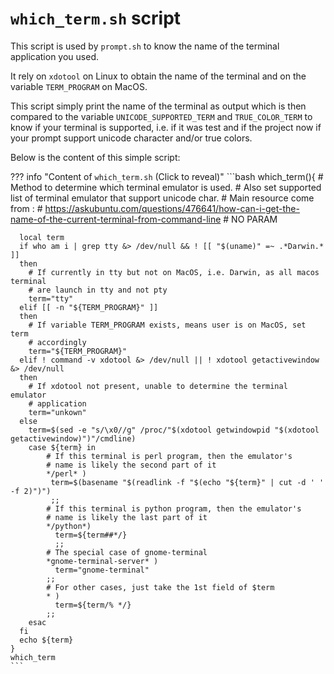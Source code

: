 # `which_term.sh` script

This script is used by `prompt.sh` to know the name of the terminal application
you used.

It rely on `xdotool` on Linux to obtain the name of the terminal and on the
variable `TERM_PROGRAM` on MacOS.

This script simply print the name of the terminal as output which is then
compared to the variable `UNICODE_SUPPORTED_TERM` and `TRUE_COLOR_TERM`
to know if your terminal is supported, i.e. if it was test and if the project
now if your prompt support unicode character and/or true colors.

Below is the content of this simple script:

??? info "Content of `which_term.sh` (Click to reveal)"
    ```bash
    which_term(){
      # Method to determine which terminal emulator is used.
      # Also set supported list of terminal emulator that support unicode char.
      # Main resource come from :
      # https://askubuntu.com/questions/476641/how-can-i-get-the-name-of-the-current-terminal-from-command-line
      # NO PARAM

      local term
      if who am i | grep tty &> /dev/null && ! [[ "$(uname)" =~ .*Darwin.* ]]
      then
        # If currently in tty but not on MacOS, i.e. Darwin, as all macos terminal
        # are launch in tty and not pty
        term="tty"
      elif [[ -n "${TERM_PROGRAM}" ]]
      then
        # If variable TERM_PROGRAM exists, means user is on MacOS, set term
        # accordingly
        term="${TERM_PROGRAM}"
      elif ! command -v xdotool &> /dev/null || ! xdotool getactivewindow &> /dev/null
      then
        # If xdotool not present, unable to determine the terminal emulator
        # application
        term="unkown"
      else
        term=$(sed -e "s/\x0//g" /proc/"$(xdotool getwindowpid "$(xdotool getactivewindow)")"/cmdline)
        case ${term} in
            # If this terminal is perl program, then the emulator's
            # name is likely the second part of it
            */perl* )
             term=$(basename "$(readlink -f "$(echo "${term}" | cut -d ' ' -f 2)")")
             ;;
            # If this terminal is python program, then the emulator's
            # name is likely the last part of it
            */python*)
              term=${term##*/}
              ;;
            # The special case of gnome-terminal
            *gnome-terminal-server* )
              term="gnome-terminal"
            ;;
            # For other cases, just take the 1st field of $term
            * )
              term=${term/% */}
            ;;
        esac
      fi
      echo ${term}
    }
    which_term
    ```
